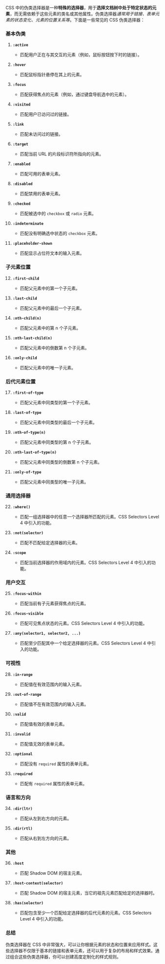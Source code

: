 CSS 中的伪类选择器是一种**特殊的选择器**，用于**选择文档树中处于特定状态的元素**，而无需依赖于这些元素的类名或其他属性。伪类选择器*通常用于链接、表单元素的状态变化、元素的位置关系等*。下面是一些常见的 CSS 伪类选择器：

### 基本伪类
1. **`:active`**
   - 匹配用户正在与其交互的元素（例如，鼠标按钮按下时的链接）。

2. **`:hover`**
   - 匹配鼠标指针悬停在其上的元素。

3. **`:focus`**
   - 匹配获得焦点的元素（例如，通过键盘导航选中的元素）。

4. **`:visited`**
   - 匹配用户已访问过的链接。

5. **`:link`**
   - 匹配未访问过的链接。

6. **`:target`**
   - 匹配当前 URL 的片段标识符所指向的元素。

7. **`:enabled`**
   - 匹配可用的表单元素。

8. **`:disabled`**
   - 匹配禁用的表单元素。

9. **`:checked`**
   - 匹配被选中的 `checkbox` 或 `radio` 元素。

10. **`:indeterminate`**
    - 匹配没有明确选中状态的 `checkbox` 元素。

11. **`:placeholder-shown`**
    - 匹配显示占位符文本的输入元素。

### 子元素位置
12. **`:first-child`**
    - 匹配父元素中的第一个子元素。

13. **`:last-child`**
    - 匹配父元素中的最后一个子元素。

14. **`:nth-child(n)`**
    - 匹配父元素中的第 n 个子元素。

15. **`:nth-last-child(n)`**
    - 匹配父元素中的倒数第 n 个子元素。

16. **`:only-child`**
    - 匹配父元素中的唯一子元素。

### 后代元素位置
17. **`:first-of-type`**
    - 匹配父元素中同类型的第一个子元素。

18. **`:last-of-type`**
    - 匹配父元素中同类型的最后一个子元素。

19. **`:nth-of-type(n)`**
    - 匹配父元素中同类型的第 n 个子元素。

20. **`:nth-last-of-type(n)`**
    - 匹配父元素中同类型的倒数第 n 个子元素。

21. **`:only-of-type`**
    - 匹配父元素中同类型的唯一子元素。

### 通用选择器
22. **`:where()`**
    - 匹配一组选择器中的任意一个选择器所匹配的元素。CSS Selectors Level 4 中引入的功能。

23. **`:not(selector)`**
    - 匹配不匹配给定选择器的元素。

24. **`:scope`**
    - 匹配当前选择器的作用域内的元素。CSS Selectors Level 4 中引入的功能。

### 用户交互
25. **`:focus-within`**
    - 匹配当前有子元素获得焦点的元素。

26. **`:focus-visible`**
    - 匹配可见焦点状态的元素。CSS Selectors Level 4 中引入的功能。

27. **`:any(selector1, selector2, ...)`**
    - 匹配至少匹配其中一个给定选择器的元素。CSS Selectors Level 4 中引入的功能。

### 可视性
28. **`:in-range`**
    - 匹配值在有效范围内的输入元素。

29. **`:out-of-range`**
    - 匹配值不在有效范围内的输入元素。

30. **`:valid`**
    - 匹配值有效的表单元素。

31. **`:invalid`**
    - 匹配值无效的表单元素。

32. **`:optional`**
    - 匹配没有 `required` 属性的表单元素。

33. **`:required`**
    - 匹配有 `required` 属性的表单元素。

### 语言和方向
34. **`:dir(ltr)`**
    - 匹配从左到右方向的元素。

35. **`:dir(rtl)`**
    - 匹配从右到左方向的元素。

### 其他
36. **`:host`**
    - 匹配 Shadow DOM 的宿主元素。

37. **`:host-context(selector)`**
    - 匹配 Shadow DOM 的宿主元素，当它的祖先元素匹配给定的选择器时。

38. **`:has(selector)`**
    - 匹配包含至少一个匹配给定选择器的后代元素的元素。CSS Selectors Level 4 中引入的功能。

### 总结
伪类选择器在 CSS 中非常强大，可以让你根据元素的状态和位置来应用样式。这些选择器不仅限于基本的链接和表单元素，还可以用于复杂的布局和样式效果。通过组合这些伪类选择器，你可以创建高度定制化的样式规则。